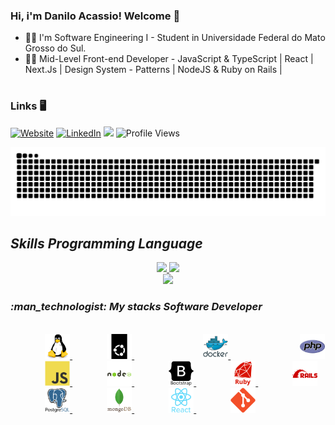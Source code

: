 ### Hi, i'm Danilo Acassio! Welcome 👋

- 👨‍🎓 I'm Software Engineering I - Student in Universidade Federal do Mato Grosso do Sul.
- :man_technologist: Mid-Level Front-end Developer - JavaScript & TypeScript | React | Next.Js | Design System - Patterns | NodeJS & Ruby on Rails |

#
### Links 🖥️
[![Website](https://img.shields.io/badge/-Website-1e3f8b?style=flat&color=742774&logo=WebMoney&logoColor=white)](https://www.knightcapivara.com.br/)  [![LinkedIn](https://img.shields.io/badge/-LinkedIn-%230077B5?style=flat&logo=linkedin&logoColor=white)](https://www.linkedin.com/in/knightcapivara/)
 <a href = "mailto:danillo.targino@gmail.com"><img src="https://img.shields.io/badge/-Gmail-c14438?style=flat&logo=Gmail&logoColor=white" target="_blank"></a>
![Profile Views](https://komarev.com/ghpvc/?username=KnightCapivarafl&label=Profile%20views&color=E81DD0&style=flat")
 
 
<picture>
  <source media="(prefers-color-scheme: dark)" srcset="https://raw.githubusercontent.com/knightcapivara/knightcapivara/output/github-contribution-grid-snake-dark.svg">
  <source media="(prefers-color-scheme: light)" srcset="https://raw.githubusercontent.com/knightcapivara/knightcapivara/output/github-contribution-grid-snake.svg">
  <img alt="github contribution grid snake animation" src="https://raw.githubusercontent.com/knightcapivara/knightcapivara/output/github-contribution-grid-snake.svg">
</picture>
 <br>

## *Skills Programming Language*
<!-- ![KnightCapivara Top languages](https://github-readme-stats.vercel.app/api/top-langs/?username=KnightCapivara&layout=compact&align=center)
![KnightCapivara](http://github-profile-summary-cards.vercel.app/api/cards/profile-details?username=KnightCapivara&theme=vision_friendly_dark)
![KnightCapivara GitHub stats](https://github-readme-stats.vercel.app/api?username=KnightCapivara&show_icons=true&theme=vision-friendly-dark&hide=issues,contribs,prs&include_all_commits=true&count_private=true&locale=pt-BR)
![KnightCapivara GitHub Streak](https://github-readme-streak-stats.herokuapp.com?user=KnightCapivara&theme=vision-friendly-dark&border_radius=4&locale=pt_BR) -->
<p align="center">
  <a href="https://github.com/KnightCapivara" alt="KnightCapivara Top languages">
    <img src="https://github-readme-stats.vercel.app/api/top-langs/?username=KnightCapivara&layout=compact&theme=vision-friendly-dark" />
  </a>
 <a href="https://github.com/KnightCapivara" alt="KnightCapivara GitHub Streak">
    <img src="https://github-readme-streak-stats.herokuapp.com?user=KnightCapivara&theme=vision-friendly-dark&layout=compact&border_radius=4&locale=pt_BR" />
  </a> <br>
  <a href="https://github.com/KnightCapivara" alt="KnightCapivara Profile Details">
    <img src="http://github-profile-summary-cards.vercel.app/api/cards/profile-details?username=KnightCapivara&theme=vision_friendly_dark" />
  </a> <br>
  <!-- <a href="https://github.com/KnightCapivara" alt="KnightCapivara GitHub stats">
   <img src="https://github-readme-stats.vercel.app/api?username=KnightCapivara&show_icons=true&theme=vision-friendly-dark&hide=issues,contribs,prs&include_all_commits=true&count_private=true&locale=pt-BR" />
  </a> -->
</p>

 <div style="display: inline_block" >
<h3><p align = "justify"><i><b>:man_technologist: My stacks Software Developer</b></i></h3>
<br>
    &nbsp;&nbsp;&nbsp;&nbsp;&nbsp;&nbsp;&nbsp;&nbsp;&nbsp;&nbsp;&nbsp;&nbsp;&nbsp;
     <a href="https://www.linux.org/forums/#linux-tutorials.122" target="_blank" rel="noreferrer"> <img src="https://raw.githubusercontent.com/devicons/devicon/master/icons/linux/linux-original.svg" alt="Knight-Linux" width="40" height="40"/> </a>
    &nbsp;&nbsp;&nbsp;&nbsp;&nbsp;&nbsp;&nbsp;&nbsp;&nbsp;&nbsp;&nbsp;&nbsp;&nbsp;
     <a href="https://ubuntu.com/" target="_blank" rel="noreferrer"> <img src="https://raw.githubusercontent.com/devicons/devicon/master/icons/ubuntu/ubuntu-plain.svg" alt="Knight-Ubuntu" width="40" height="40"/> </a>
    &nbsp;&nbsp;&nbsp;&nbsp;&nbsp;&nbsp;&nbsp;&nbsp;&nbsp;&nbsp;&nbsp;&nbsp;&nbsp;
    <!-- <a href="https://docs.aws.amazon.com/" target="_blank" rel="noreferrer"> <img src="https://raw.githubusercontent.com/devicons/devicon/master/icons/amazonwebservices/amazonwebservices-plain-wordmark.svg" alt="Knight-AWS" width="80" height="60"/> </a> -->
    &nbsp;&nbsp;&nbsp;&nbsp;&nbsp;&nbsp;&nbsp;&nbsp;&nbsp;&nbsp;&nbsp;&nbsp;&nbsp;
     <a href="https://www.docker.com/" target="_blank" rel="noreferrer"> <img src="https://raw.githubusercontent.com/devicons/devicon/master/icons/docker/docker-original-wordmark.svg" alt="Knight-Docker" width="40" height="40"/> </a>
    &nbsp;&nbsp;&nbsp;&nbsp;&nbsp;&nbsp;&nbsp;&nbsp;&nbsp;&nbsp;&nbsp;&nbsp;&nbsp;
    <!-- <a href="https://www.python.org" target="_blank" rel="noreferrer"> <img src="https://raw.githubusercontent.com/devicons/devicon/master/icons/python/python-original.svg" alt="Knight-Python" width="60" height="40"/> </a> -->
    &nbsp;&nbsp;&nbsp;&nbsp;&nbsp;&nbsp;&nbsp;&nbsp;&nbsp;&nbsp;&nbsp;&nbsp;&nbsp;
     <a href="https://www.php.net/docs.php" target="_blank" rel="noreferrer"> <img src="https://raw.githubusercontent.com/devicons/devicon/master/icons/php/php-original.svg" alt="Knight-PhP" width="40" height="40"/> </a>
     &nbsp;&nbsp;&nbsp;&nbsp;&nbsp;&nbsp;&nbsp;&nbsp;&nbsp;&nbsp;&nbsp;&nbsp;&nbsp;
     <a href="https://developer.mozilla.org/en-US/docs/Web/JavaScript" target="_blank" rel="noreferrer"> <img src="https://raw.githubusercontent.com/devicons/devicon/master/icons/javascript/javascript-original.svg" alt="Knight-Javascript" width="40" height="40"/> </a>
    &nbsp;&nbsp;&nbsp;&nbsp;&nbsp;&nbsp;&nbsp;&nbsp;&nbsp;&nbsp;&nbsp;&nbsp;&nbsp;
      <a href="https://nodejs.org" target="_blank" rel="noreferrer"> <img src="https://raw.githubusercontent.com/devicons/devicon/master/icons/nodejs/nodejs-original-wordmark.svg" alt="Knight-Nodejs" width="40" height="40"/> </a>
    &nbsp;&nbsp;&nbsp;&nbsp;&nbsp;&nbsp;&nbsp;&nbsp;&nbsp;&nbsp;&nbsp;&nbsp;&nbsp;
    <a href="https://getbootstrap.com" target="_blank" rel="noreferrer"> <img src="https://raw.githubusercontent.com/devicons/devicon/master/icons/bootstrap/bootstrap-plain-wordmark.svg" alt="Knight-Bootstrap" width="40" height="40"/> </a>
     &nbsp;&nbsp;&nbsp;&nbsp;&nbsp;&nbsp;&nbsp;&nbsp;&nbsp;&nbsp;&nbsp;&nbsp;&nbsp;
    <a href="https://www.ruby-lang.org/pt/" target="_blank" rel="noreferrer"> <img src="https://raw.githubusercontent.com/devicons/devicon/master/icons/ruby/ruby-plain-wordmark.svg" alt="Knight-Ruby" width="40" height="40"/> </a>
     &nbsp;&nbsp;&nbsp;&nbsp;&nbsp;&nbsp;&nbsp;&nbsp;&nbsp;&nbsp;&nbsp;&nbsp;&nbsp;
    <a href="https://rubyonrails.org/" target="_blank" rel="noreferrer"> <img src="https://raw.githubusercontent.com/devicons/devicon/master/icons/rails/rails-plain-wordmark.svg" alt="Knight-RubyOnRails" width="40" height="40"/> </a>
     &nbsp;&nbsp;&nbsp;&nbsp;&nbsp;&nbsp;&nbsp;&nbsp;&nbsp;&nbsp;&nbsp;&nbsp;&nbsp;
    <a href="https://www.postgresql.org/docs/" target="_blank" rel="noreferrer"> <img src="https://raw.githubusercontent.com/devicons/devicon/master/icons/postgresql/postgresql-original-wordmark.svg" alt="Knight-PostgreSQL" width="40" height="40"/> </a>
     &nbsp;&nbsp;&nbsp;&nbsp;&nbsp;&nbsp;&nbsp;&nbsp;&nbsp;&nbsp;&nbsp;&nbsp;&nbsp;
    <a href="https://www.mongodb.com/docs/" target="_blank" rel="noreferrer"> <img src="https://raw.githubusercontent.com/devicons/devicon/master/icons/mongodb/mongodb-original-wordmark.svg" alt="Knight-MongoDB" width="40" height="40"/> </a>
     &nbsp;&nbsp;&nbsp;&nbsp;&nbsp;&nbsp;&nbsp;&nbsp;&nbsp;&nbsp;&nbsp;&nbsp;&nbsp;
    <a href="https://reactjs.org/" target="_blank" rel="noreferrer"> <img src="https://raw.githubusercontent.com/devicons/devicon/master/icons/react/react-original-wordmark.svg" alt="Knight-React" width="40" height="40"/> </a>
     &nbsp;&nbsp;&nbsp;&nbsp;&nbsp;&nbsp;&nbsp;&nbsp;&nbsp;&nbsp;&nbsp;&nbsp;&nbsp;
    <a href="https://git-scm.com/doc/" target="_blank" rel="noreferrer"> <img src="https://raw.githubusercontent.com/devicons/devicon/master/icons/git/git-original.svg" alt="Knight-Git" width="40" height="40"/> </a>
  </p>
</div>
